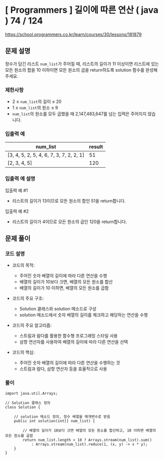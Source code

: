 # [ Programmers ] 길이에 따른 연산 ( java ) 74 / 124
https://school.programmers.co.kr/learn/courses/30/lessons/181879

## 문제 설명

정수가 담긴 리스트 `num_list`가 주어질 때, 리스트의 길이가 11 이상이면 리스트에 있는 모든 원소의 합을 10 이하이면 모든 원소의 곱을 return하도록 solution 함수를 완성해주세요.


### 제한사항

- 2 ≤ `num_list`의 길이 ≤ 20
- 1 ≤ `num_list`의 원소 ≤ 9
- `num_list`의 원소를 모두 곱했을 때 2,147,483,647를 넘는 입력은 주어지지 않습니다.


### 입출력 예

|num_list|result|
|---|---|
|[3, 4, 5, 2, 5, 4, 6, 7, 3, 7, 2, 2, 1]|51|
|[2, 3, 4, 5]|120|


### 입출력 예 설명

입출력 예 #1

- 리스트의 길이가 13이므로 모든 원소의 합인 51을 return합니다.

입출력 예 #2

- 리스트의 길이가 4이므로 모든 원소의 곱인 120을 return합니다.


## 문제 풀이
### 코드 설명
- 코드의 목적:
    
    - 주어진 숫자 배열의 길이에 따라 다른 연산을 수행
    - 배열의 길이가 10보다 크면, 배열의 모든 원소를 합산
    - 배열의 길이가 10 이하면, 배열의 모든 원소를 곱함
- 코드의 주요 구조:
    
    - Solution 클래스와 solution 메소드로 구성
    - solution 메소드에서 숫자 배열의 길이를 체크하고 해당하는 연산을 수행
- 코드의 주요 알고리즘:
    
    - 스트림과 람다를 활용한 함수형 프로그래밍 스타일 사용
    - 삼항 연산자를 사용하여 배열의 길이에 따라 다른 연산을 선택
- 코드의 핵심:
    
    - 주어진 숫자 배열의 길이에 따라 다른 연산을 수행하는 것
    - 스트림과 람다, 삼항 연산자 등을 효율적으로 사용

### 풀이
```
import java.util.Arrays;

// Solution 클래스 정의
class Solution {

    // solution 메소드 정의, 정수 배열을 매개변수로 받음
    public int solution(int[] num_list) {
        
        // 배열의 길이가 10보다 크면 배열의 모든 원소를 합산하고, 10 이하면 배열의 모든 원소를 곱함
        return num_list.length > 10 ? Arrays.stream(num_list).sum()
            : Arrays.stream(num_list).reduce(1, (x, y) -> x * y);
    }
}
```

